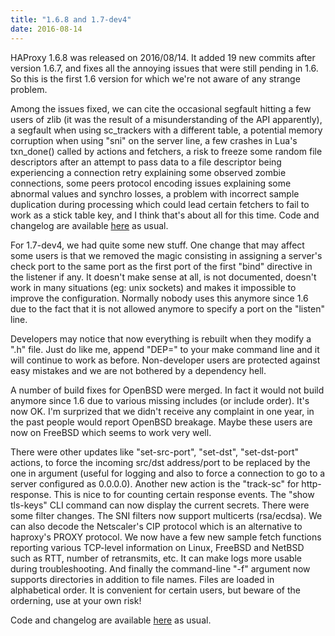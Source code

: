 ```yaml
---
title: "1.6.8 and 1.7-dev4"
date: 2016-08-14
---
```


HAProxy 1.6.8 was released on 2016/08/14. It added 19 new commits after version 1.6.7, and fixes all the annoying issues that were still pending in 1.6. So this is the first 1.6 version for which we're not aware of any strange problem.

Among the issues fixed, we can cite the occasional segfault hitting a few users of zlib (it was the result of a misunderstanding of the API apparently), a segfault when using sc\_trackers with a different table, a potential memory corruption when using "sni" on the server line, a few crashes in Lua's txn\_done() called by actions and fetchers, a risk to freeze some random file descriptors after an attempt to pass data to a file descriptor being experiencing a connection retry explaining some observed zombie connections, some peers protocol encoding issues explaining some abnormal values and synchro losses, a problem with incorrect sample duplication during processing which could lead certain fetchers to fail to work as a stick table key, and I think that's about all for this time. Code and changelog are available [here](/download/1.6/src/) as usual.

For 1.7-dev4, we had quite some new stuff. One change that may affect some users is that we removed the magic consisting in assigning a server's check port to the same port as the first port of the first "bind" directive in the listener if any. It doesn't make sense at all, is not documented, doesn't work in many situations (eg: unix sockets) and makes it impossible to improve the configuration. Normally nobody uses this anymore since 1.6 due to the fact that it is not allowed anymore to specify a port on the "listen" line.

Developers may notice that now everything is rebuilt when they modify a ".h" file. Just do like me, append "DEP=" to your make command line and it will continue to work as before. Non-developer users are protected against easy mistakes and we are not bothered by a dependency hell.

A number of build fixes for OpenBSD were merged. In fact it would not build anymore since 1.6 due to various missing includes (or include order). It's now OK. I'm surprized that we didn't receive any complaint in one year, in the past people would report OpenBSD breakage. Maybe these users are now on FreeBSD which seems to work very well.

There were other updates like "set-src-port", "set-dst", "set-dst-port" actions, to force the incoming src/dst address/port to be replaced by the one in argument (useful for logging and also to force a connection to go to a server configured as 0.0.0.0). Another new action is the "track-sc" for http-response. This is nice to for counting certain response events. The "show tls-keys" CLI command can now display the current secrets. There were some filter changes. The SNI filters now support multicerts (rsa/ecdsa). We can also decode the Netscaler's CIP protocol which is an alternative to haproxy's PROXY protocol. We now have a few new sample fetch functions reporting various TCP-level information on Linux, FreeBSD and NetBSD such as RTT, number of retransmits, etc. It can make logs more usable during troubleshooting. And finally the command-line "-f" argument now supports directories in addition to file names. Files are loaded in alphabetical order. It is convenient for certain users, but beware of the orderning, use at your own risk!

Code and changelog are available [here](/download/1.7/src/) as usual.

